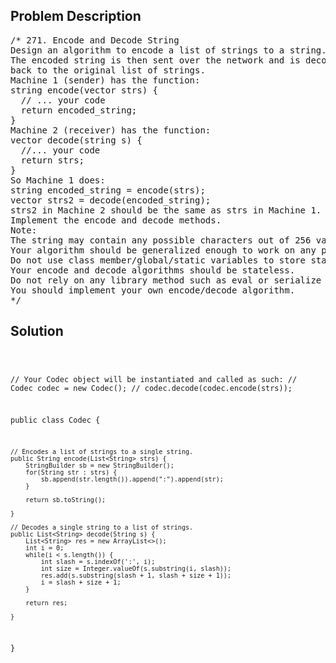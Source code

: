<!--
<style>
  body { font-family: Arial, sans-serif; }
  .container { max-width: 100%; margin: 0 auto; padding: 10px; }
  .comment-block { max-width: 30%; background-color: #f9f9f9; padding: 10px; border-left: 5px solid #ccc; overflow-wrap: break-word; white-space: pre-wrap; }
  .code-block { background-color: #f4f4f4; padding: 10px; border: 1px solid #ddd; overflow-wrap: break-word; white-space: pre-wrap; }
</style>
-->

<div class='container'>
<h2>Problem Description</h2>
<div class='comment-block'>
<pre>
/* 271. Encode and Decode String
Design an algorithm to encode a list of strings to a string.
The encoded string is then sent over the network and is decoded
back to the original list of strings.
Machine 1 (sender) has the function:
string encode(vector<string> strs) {
  // ... your code
  return encoded_string;
}
Machine 2 (receiver) has the function:
vector<string> decode(string s) {
  //... your code
  return strs;
}
So Machine 1 does:
string encoded_string = encode(strs);
vector<string> strs2 = decode(encoded_string);
strs2 in Machine 2 should be the same as strs in Machine 1.
Implement the encode and decode methods.
Note:
The string may contain any possible characters out of 256 valid ascii characters.
Your algorithm should be generalized enough to work on any possible characters.
Do not use class member/global/static variables to store states.
Your encode and decode algorithms should be stateless.
Do not rely on any library method such as eval or serialize methods.
You should implement your own encode/decode algorithm.
*/
</pre>
</div>

<h2>Solution</h2>
<div class='code-block'>
<pre><code class='language-java'>

// Your Codec object will be instantiated and called as such:
// Codec codec = new Codec();
// codec.decode(codec.encode(strs));

public class Codec {

    // Encodes a list of strings to a single string.
    public String encode(List<String> strs) {
        StringBuilder sb = new StringBuilder();
        for(String str : strs) {
            sb.append(str.length()).append(":").append(str);
        }
        
        return sb.toString();
        
    }

    // Decodes a single string to a list of strings.
    public List<String> decode(String s) {
        List<String> res = new ArrayList<>();
        int i = 0;
        while(i < s.length()) {
            int slash = s.indexOf(':', i);
            int size = Integer.valueOf(s.substring(i, slash));
            res.add(s.substring(slash + 1, slash + size + 1));
            i = slash + size + 1;
        }
        
        return res;
        
    }
}

</code></pre>
</div>
</div>

